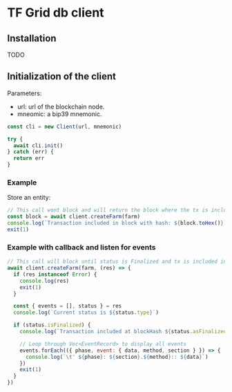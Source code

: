 # TF Grid db client

## Installation

TODO

## Initialization of the client

Parameters:

- url: url of the blockchain node.
- mneomic: a bip39 mnemonic. 

```js
const cli = new Client(url, mnemonic)

try {
  await cli.init()
} catch (err) {
  return err
}
```

### Example

Store an entity:

```js
// This call wont block and will return the block where the tx is included
const block = await client.createFarm(farm)
console.log(`Transaction included in block with hash: ${block.toHex()}`)
exit(1)
```

### Example with callback and listen for events

```js
// This call will block until status is Finalized and tx is included in a block and validated
await client.createFarm(farm, (res) => {
  if (res instanceof Error) {
    console.log(res)
    exit(1)
  }

  const { events = [], status } = res
  console.log(`Current status is ${status.type}`)

  if (status.isFinalized) {
    console.log(`Transaction included at blockHash ${status.asFinalized}`)

    // Loop through Vec<EventRecord> to display all events
    events.forEach(({ phase, event: { data, method, section } }) => {
      console.log(`\t' ${phase}: ${section}.${method}:: ${data}`)
    })
    exit(1)
  }
})
```